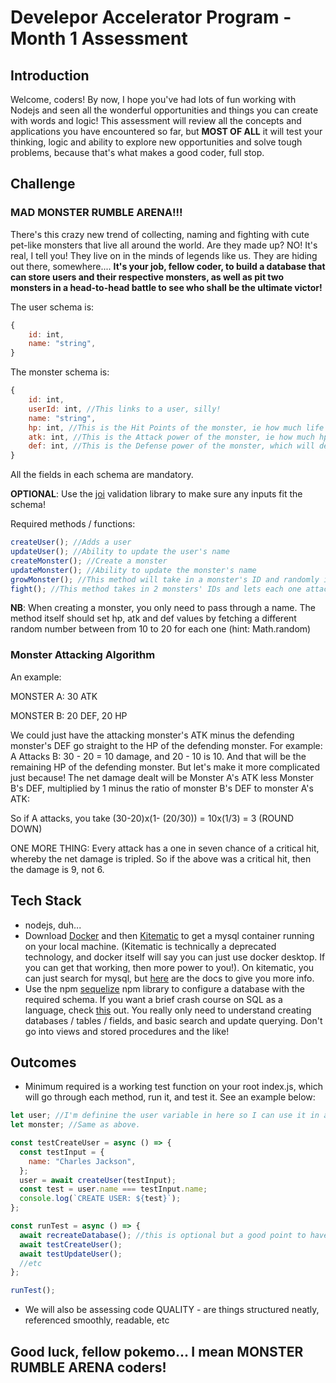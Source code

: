 # Develepor Accelerator Program - Month 1 Assessment

## Introduction

Welcome, coders! By now, I hope you've had lots of fun working with Nodejs and seen all the wonderful opportunities and things you can create with words and logic! This assessment will review all the concepts and applications you have encountered so far, but **MOST OF ALL** it will test your thinking, logic and ability to explore new opportunities and solve tough problems, because that's what makes a good coder, full stop.

## Challenge

### MAD MONSTER RUMBLE ARENA!!!

There's this crazy new trend of collecting, naming and fighting with cute pet-like monsters that live all around the world. Are they made up? NO! It's real, I tell you! They live on in the minds of legends like us. They are hiding out there, somewhere.... **It's your job, fellow coder, to build a database that can store users and their respective monsters, as well as pit two monsters in a head-to-head battle to see who shall be the ultimate victor!**

The user schema is:

```javascript
{
    id: int,
    name: "string",
}
```

The monster schema is:

```javascript
{
    id: int,
    userId: int, //This links to a user, silly!
    name: "string",
    hp: int, //This is the Hit Points of the monster, ie how much life he has
    atk: int, //This is the Attack power of the monster, ie how much hp of the opponent it will deplete
    def: int, //This is the Defense power of the monster, which will determine how much hp he loses when attacked, with some sweet calculations we'll get to later!
}
```

All the fields in each schema are mandatory.

**OPTIONAL**: Use the [joi](https://www.npmjs.com/package/joi) validation library to make sure any inputs fit the schema!

Required methods / functions:

```javascript
createUser(); //Adds a user
updateUser(); //Ability to update the user's name
createMonster(); //Create a monster
updateMonster(); //Ability to update the monster's name
growMonster(); //This method will take in a monster's ID and randomly increase its stats from 1 to 5 points each
fight(); //This method takes in 2 monsters' IDs and lets each one attack the other once. You can add onto this as much as you like, as far as your imagination takes you!
```

**NB**: When creating a monster, you only need to pass through a name. The method itself should set hp, atk and def values by fetching a different random number between from 10 to 20 for each one (hint: Math.random)

### Monster Attacking Algorithm

An example:

MONSTER A: 30 ATK

MONSTER B: 20 DEF, 20 HP

We could just have the attacking monster's ATK minus the defending monster's DEF go straight to the HP of the defending monster. For example: A Attacks B: 30 - 20 = 10 damage, and 20 - 10 is 10. And that will be the remaining HP of the defending monster.
But let's make it more complicated just because!
The net damage dealt will be Monster A's ATK less Monster B's DEF, multiplied by 1 minus the ratio of monster B's DEF to monster A's ATK:

So if A attacks, you take (30-20)x(1- (20/30)) = 10x(1/3) = 3 (ROUND DOWN)

ONE MORE THING: Every attack has a one in seven chance of a critical hit, whereby the net damage is tripled. So if the above was a critical hit, then the damage is 9, not 6.

## Tech Stack

- nodejs, duh...
- Download [Docker](https://www.docker.com/products/docker-desktop) and then [Kitematic](https://github.com/docker/kitematic/releases) to get a mysql container running on your local machine. (Kitematic is technically a deprecated technology, and docker itself will say you can just use docker desktop. If you can get that working, then more power to you!). On kitematic, you can just search for mysql, but [here](https://hub.docker.com/_/mysql) are the docs to give you more info.
- Use the npm [sequelize](https://sequelize.org/) npm library to configure a database with the required schema. If you want a brief crash course on SQL as a language, check [this](https://www.mysqltutorial.org/) out. You really only need to understand creating databases / tables / fields, and basic search and update querying. Don't go into views and stored procedures and the like!

## Outcomes

- Minimum required is a working test function on your root index.js, which will go through each method, run it, and test it. See an example below:

```javascript
let user; //I'm definine the user variable in here so I can use it in all the methods without having to create a user every time.
let monster; //Same as above.

const testCreateUser = async () => {
  const testInput = {
    name: "Charles Jackson",
  };
  user = await createUser(testInput);
  const test = user.name === testInput.name;
  console.log(`CREATE USER: ${test}`);
};

const runTest = async () => {
  await recreateDatabase(); //this is optional but a good point to have, since when you test you don't want id conflicts and such.
  await testCreateUser();
  await testUpdateUser();
  //etc
};

runTest();
```

- We will also be assessing code QUALITY - are things structured neatly, referenced smoothly, readable, etc

## Good luck, fellow pokemo... I mean MONSTER RUMBLE ARENA coders!

